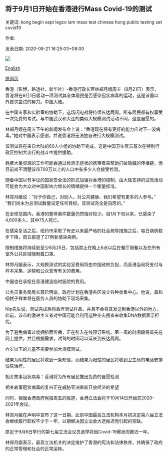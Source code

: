 ## 将于9月1日开始在香港进行Mass Covid-19的测试

关键词: kong begin sept legco lam mass test chinese hong public testing set covid19

作者: 

发表日期: 2020-08-21 16:25:03+08:00

![](https://www.straitstimes.com/sites/default/files/styles/x_large/public/articles/2020/08/21/af_hk-testing_210820.jpg?itok=x7omg_iH)

[English](Mass%20Covid-19%20testing%20in%20Hong%20Kong%20to%20begin%20on%20Sept%201.md)

[原网页](https://www.straitstimes.com/asia/east-asia/hong-kong-legco-session-to-start-mid-october-following-postponement-of-election)

香港（彭博，路透社，新华社）-香港行政长官林郑月娥周五（8月21日）表示，香港将在9月1日启动一项测试其全体居民是否感染冠状病毒的运动，这是该国以外首次尝试的努力。中国大陆。

在中国专家和实验室的协助下，这场闪电战将持续长达两周。所有居民都有权享受一次免费的考试。与中国武汉和大连的类似大规模测试活动不同，这是自愿的。

林郑月娥在周五下午的新闻发布会上说：“香港现在将有更好的能力应对下一波病毒。”她对中国表示感谢，并说香港将无法独自进行大规模测试。

该测试将在来自大陆的60人小组的协助下完成，这是中国卫生官员首次在特别行政区控制大流行的战斗中提供援助。

耗费大量资源的工作可能会通过检测无症状的携带者来帮助打破隐藏的传播链，但目前尚不清楚该市700万以上的人口中有多少人会接受检测。

随着中国以有争议的国家安全法的形式加强对香港的控制，由大陆支持的试驾活动可能会为大众对中国影响力增长的情绪提供一个衡量标准。

林郑月娥说：“对于你自己，对别人，对公共健康，我们希望有更多的人参与。” “我们尚未为总测试数量设定任何目标。该测试完全是自愿的。”

在全球范围内，香港的整体案件数量仍然相对较少。自1月下旬以来，已感染了4,600多人，其中75人死亡。

在感染复活之后，纽约市采取了有史以来最严格的社会疏导措施之后，每日病例稳步下降，周五报道了27例新感染病例。

限制措施将持续到至少8月25日，包括禁止在晚上6点以后在餐厅用餐以及在所有室外公共区域强制戴口罩。

林郑月娥表示，大规模测试的实验室费用将由中国政府负担，而香港当局将支付与样本采集，运输和公众宣传有关的费用。

中国也在承担在香港建造临时医院的费用。

公务员事务局局长聂启明说，政府计划在香港各区设立各种收集中心。他说，鼻和咽拭子样本将在医务人员的协助下现场采集。

Nip先生说，测试完成后将丢弃测试样品，并且不会将其发送到香港以外的地方。此前，该市的激进主义者对中国可能会利用这种突击搜查来收集DNA数据表示担忧。

为了避免病毒过度拥挤而传播，正在引入在线预订系统。第一周的时间段将首先在网上提供，并且根据需求，试驾的时间可以延长到长达两周。

六岁以下的儿童不需要参加大规模测试。

结果为阴性的居民将收到一条短信，而结果为阳性的居民将收到卫生局的电话安排住院治疗。

相关故事冠状病毒：香港将为所有居民推出免费的自愿检测

相关故事冠状病毒的复兴正在威胁亚洲重新开放经济的希望

同时，根据香港政府宪报周五的报道，香港立法会将于10月14日开始其2020-2021年会议。

林郑月娥在声明中宣布了这一日期，此前中国最高立法机构本月初决定第六届立法会继续履行职权不少于一年，以期解决因立法会大选推迟而引起的空缺。

原定于9月6日举行的第七届立法会议员选举将因Covid-19爆发而推迟一年。

林郑月娥表示，最高立法机关的决定维护了香港的宪法和法律秩序，并确保了政府的正常管理和社会的正常运转。